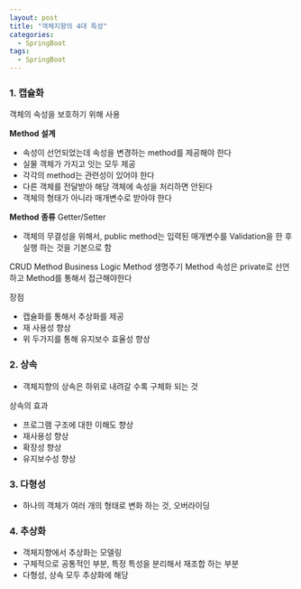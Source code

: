 ```yaml
---
layout: post
title: "객체지향의 4대 특성"
categories:
  - SpringBoot
tags:
  - SpringBoot
---
```


### 1. 캡슐화
객체의 속성을 보호하기 위해 사용

**Method 설계**
- 속성이 선언되었는데 속성을 변경하는 method를 제공해야 한다
- 실물 객체가 가지고 잇는 모두 제공
- 각각의 method는 관련성이 있어야 한다
- 다른 객체를 전달받아 해당 객체에 속성을 처리하면 안된다
- 객체의 형태가 아니라 매개변수로 받아야 한다

**Method 종류**
Getter/Setter
- 객체의 무결성을 위해서, public method는 입력된 매개변수를 Validation을 한 후 실행 하는 것을 기본으로 함

CRUD Method
Business Logic Method
생명주기 Method
속성은 private로 선언하고 Method를 통해서 접근해야한다

장점
- 캡슐화를 통해서 추상화를 제공
- 재 사용성 향상
- 위 두가지를 통해 유지보수 효율성 향상


### 2. 상속

- 객체지향의 상속은 하위로 내려갈 수록 구체화 되는 것

상속의 효과
- 프로그램 구조에 대한 이해도 향상
- 재사용성 향상
- 확장성 향상
- 유지보수성 향상

### 3. 다형성
- 하나의 객체가 여러 개의 형태로 변화 하는 것, 오버라이딩

### 4. 추상화
- 객체지향에서 추상화는 모델링
- 구체적으로 공통적인 부분, 특정 특성을 분리해서 재조합 하는 부분
- 다형성, 상속 모두 추상화에 해당
